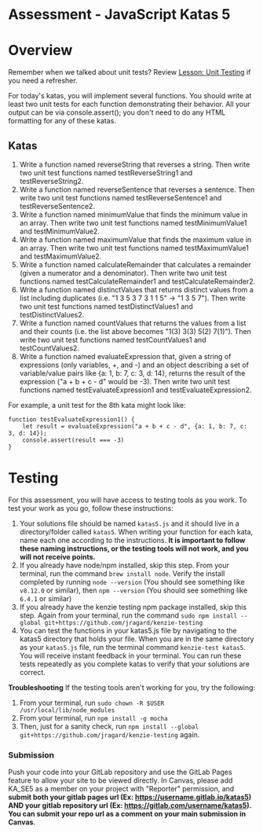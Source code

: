 # Assessment - JavaScript Katas 5

# Overview

Remember when we talked about unit tests?  Review [Lesson: Unit Testing](https://my.kenzie.academy/courses/20/assignments/1633) if you need a refresher.

For today's katas, you will implement several functions. You should write at least two unit tests for each function demonstrating their behavior. All your output can be via console.assert(); you don't need to do any HTML formatting for any of these katas.

## Katas

1. Write a function named reverseString that reverses a string. Then write two unit test functions named testReverseString1 and testReverseString2.
2. Write a function named reverseSentence that reverses a sentence. Then write two unit test functions named testReverseSentence1 and testReverseSentence2.
3. Write a function named minimumValue that finds the minimum value in an array. Then write two unit test functions named testMinimumValue1 and testMinimumValue2.
4. Write a function named maximumValue that finds the maximum value in an array. Then write two unit test functions named testMaximumValue1 and testMaximumValue2.
5. Write a function named calculateRemainder that calculates a remainder (given a numerator and a denominator). Then write two unit test functions named testCalculateRemainder1 and testCalculateRemainder2.
6. Write a function named distinctValues that returns distinct values from a list including duplicates (i.e. "1 3 5 3 7 3 1 1 5" -> "1 3 5 7"). Then write two unit test functions named testDistinctValues1 and testDistinctValues2.
7. Write a function named countValues that returns the values from a list and their counts (i.e. the list above becomes "1(3) 3(3) 5(2) 7(1)"). Then write two unit test functions named testCountValues1 and testCountValues2.
8. Write a function named evaluateExpression that, given a string of expressions (only variables, +, and -) and an object describing a set of variable/value pairs like {a: 1, b: 7, c: 3, d: 14}, returns the result of the expression ("a + b + c - d" would be -3). Then write two unit test functions named testEvaluateExpression1 and testEvaluateExpression2.

For example, a unit test for the 8th kata might look like:

```
function testEvaluateExpression1() {
    let result = evaluateExpression("a + b + c - d", {a: 1, b: 7, c: 3, d: 14});
    console.assert(result === -3)
}
```

# Testing #

For this assessment, you will have access to testing tools as you work.  To test your work as you go, follow these instructions:

1. Your solutions file should be named `katas5.js` and it should live in a directory/folder called `katas5`.  When writing your function for each kata, name each one according to the instructions.  **It is important to follow these naming instructions, or the testing tools will not work, and you will not receive points.**
2. If you already have node/npm installed, skip this step.  From your terminal, run the command `brew install node`. Verify the install completed by running `node --version` (You should see something like `v8.12.0` or similar), then `npm --version` (You should see something like `6.4.1` or similar)
3. If you already have the kenzie testing npm package installed, skip this step.  Again from your terminal, run the command `sudo npm install --global git+https://github.com/jragard/kenzie-testing`
4. You can test the functions in your katas5.js file by navigating to the katas5 directory that holds your file.  When you are in the same directory as your `katas5.js` file, run the terminal command `kenzie-test katas5`.  You will receive instant feedback in your terminal.  You can run these tests repeatedly as you complete katas to verify that your solutions are correct.

**Troubleshooting** If the testing tools aren't working for you, try the following:
1. From your terminal, run `sudo chown -R $USER /usr/local/lib/node_modules`
2. From your terminal, run `npm install -g mocha`
3. Then, just for a sanity check, run `npm install --global git+https://github.com/jragard/kenzie-testing` again.

### Submission ###

Push your code into your GitLab repository and use the GitLab Pages feature to allow your site to be viewed directly. In Canvas, please add KA_SE5 as a member on your project with "Reporter" permission, and **submit both your gitlab pages url (Ex: https://username.gitlab.io/katas5) AND your gitlab repository url (Ex: https://gitlab.com/username/katas5).  You can submit your repo url as a comment on your main submission in Canvas**.

